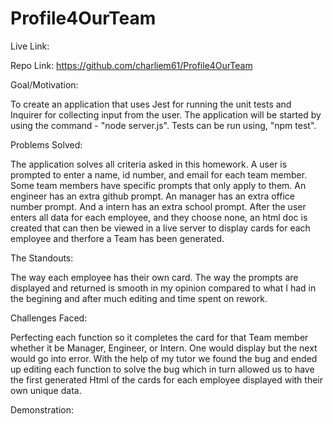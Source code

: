 # Profile4OurTeam

Live Link: 

Repo Link: https://github.com/charliem61/Profile4OurTeam

Goal/Motivation:

To create an application that uses Jest for running the unit tests and Inquirer for collecting input from the user. The application will be started by using the command - "node server.js". Tests can be run using, "npm test".


Problems Solved:

The application solves all criteria asked in this homework. A user is prompted to enter a name, id number, and email for each team member. Some team members have specific prompts that only apply to them. An engineer has an extra github prompt. An manager has an extra office number prompt. And a intern has an extra school prompt. After the user enters all data for each employee, and they choose none, an html doc is created that can then be viewed in a live server to display cards for each employee and therfore a Team has been generated. 
        
The Standouts:

The way each employee has their own card. The way the prompts are displayed and returned is smooth in my opinion compared to what I had in the begining and after much editing and time spent on rework.

Challenges Faced:

Perfecting each function so it completes the card for that Team member whether it be Manager, Engineer, or Intern. One would display but the next would go into error. With the help of my tutor we found the bug and ended up editing each function to solve the bug which in turn allowed us to have the first generated Html of the cards for each employee displayed with their own unique data.  

Demonstration:
